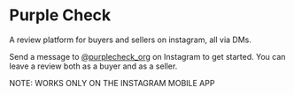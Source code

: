 # Purple Check

A review platform for buyers and sellers on instagram, all via DMs.

Send a message to [@purplecheck_org](https://ig.me/m/purplecheck_org) on Instagram to get started.
You can leave a review both as a buyer and as a seller.

NOTE: WORKS ONLY ON THE INSTAGRAM MOBILE APP
